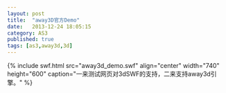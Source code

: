 ```yaml
---
layout: post
title:  "away3D官方Demo"
date:   2013-12-24 18:05:15
category: AS3
published: true
tags: [as3,away3d,3d]
---
```


{% include swf.html src="away3d_demo.swf" align="center" width="740" height="600" caption="一来测试网页对3dSWF的支持，二来支持away3d引擎。" %}





